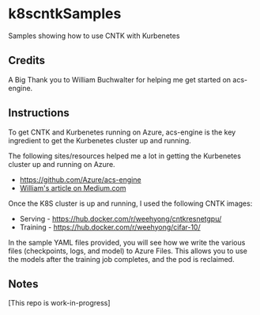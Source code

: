 # k8scntkSamples
Samples showing how to use CNTK with Kurbenetes

## Credits
A Big Thank you to William Buchwalter for helping me get started on acs-engine.

## Instructions
To get CNTK and Kurbenetes running on Azure, acs-engine is the key ingredient to get the Kurbenetes cluster up and running.

The following sites/resources helped me a lot in getting the Kurbenetes cluster up and running on Azure. 
* https://github.com/Azure/acs-engine
* [William's article on Medium.com](https://medium.com/@wbuchwalter/creating-a-kubernetes-cluster-with-gpu-support-on-azure-for-ml-training-and-predictions-with-a551a19b8859)

Once the K8S cluster is up and running, I used the following CNTK images:
* Serving - https://hub.docker.com/r/weehyong/cntkresnetgpu/
* Training - https://hub.docker.com/r/weehyong/cifar-10/

In the sample YAML files provided, you will see how we write the various files (checkpoints, logs, and model) to Azure Files. This allows you to use the models after the training job completes, and the pod is reclaimed.

## Notes
[This repo is work-in-progress]

